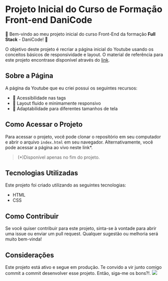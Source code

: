 

# Projeto Inicial do Curso de Formação Front-end DaniCode

🚀 Bem-vindo ao meu projeto inicial do curso Front-End da formação **Full Stack** - DaniCode! 🚀

O objetivo deste projeto é recriar a página inicial do Youtube usando os conceitos básicos de responsividade e layout. O material de referência para este projeto encontrase disponível através do [link](https://www.youtube.com).

## Sobre a Página

A página da Youtube que eu criei possui os seguintes recursos:

-   🌟 Acessibilidade nas tags
-   🌟 Layout fluido e minimamente responsivo
-   🌟 Adaptabilidade para diferentes tamanhos de tela

## Como Acessar o Projeto

Para acessar o projeto, você pode clonar o repositório em seu computador e abrir o arquivo `index.html` em seu navegador. Alternativamente, você pode acessar a página ao vivo neste link*.
>(*)Disponível apenas no fim do projeto.

## Tecnologias Utilizadas

Este projeto foi criado utilizando as seguintes tecnologias:

-   HTML
-   CSS

## Como Contribuir

Se você quiser contribuir para este projeto, sinta-se à vontade para abrir uma issue ou enviar um pull request. Qualquer sugestão ou melhoria será muito bem-vinda! 

## Considerações

Este projeto está ativo e segue em produção. Te convido a vir junto comigo commit a commit desenvolver esse projeto. Então, siga-me os bons?!.
![](https://media.tenor.com/OwBscrP23yEAAAAC/abell46s-chapulin.gif)
